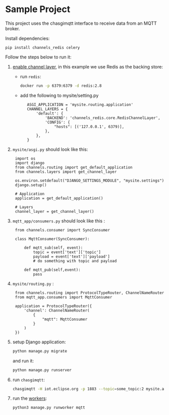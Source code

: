 # Sample Project

This project uses the chasgimqtt interface to receive data from an MQTT broker.

Install dependencies:

```console
pip install channels_redis celery
```

Follow the steps below to run it:

1. [enable channel layer](https://channels.readthedocs.io/en/latest/tutorial/part_2.html#enable-a-channel-layer),
   in this example we use Redis as the backing store:
   - run `redis`:
        ```bash
        docker run -p 6379:6379 -d redis:2.8
        ```
   - add the following to mysite/setting.py
     
            ASGI_APPLICATION = 'mysite.routing.application'
            CHANNEL_LAYERS = {
                'default': {
                    'BACKEND': 'channels_redis.core.RedisChannelLayer',
                    'CONFIG': {
                        "hosts": [('127.0.0.1', 6379)],
                    },
                },
            }
1. `mysite/asgi.py` should look like this:

        import os
        import django
        from channels.routing import get_default_application
        from channels.layers import get_channel_layer
        
        os.environ.setdefault("DJANGO_SETTINGS_MODULE", "mysite.settings")
        django.setup()
        
        # Application
        application = get_default_application()
        
        # Layers
        channel_layer = get_channel_layer()
        
1. `mqtt_app/consumers.py` should look like this :

        from channels.consumer import SyncConsumer

        class MqttConsumer(SyncConsumer):
        
            def mqtt_sub(self, event):
                topic = event['text']['topic']
                payload = event['text']['payload']
                # do something with topic and payload
                
            def mqtt_pub(self,event):
                pass

                
1. `mysite/routing.py` :

        from channels.routing import ProtocolTypeRouter, ChannelNameRouter
        from mqtt_app.consumers import MqttConsumer
        
        application = ProtocolTypeRouter({
            'channel': ChannelNameRouter(
                {
                    "mqtt": MqttConsumer
                }
            )
        })

1. setup Django application:

   ```bash
   python manage.py migrate
   ```
   
   and run it:
   
   ```bash
   python manage.py runserver
   ```

1. run `chasgimqtt`:

    ```bash
    chasgimqtt -H iot.eclipse.org -p 1883 --topic=some_topic:2 mysite.asgi:channel_layer
    ```

1. run the [workers](https://channels.readthedocs.io/en/latest/topics/worker.html#worker-and-background-tasks):

    ```bash
    python3 manage.py runworker mqtt
    ```
